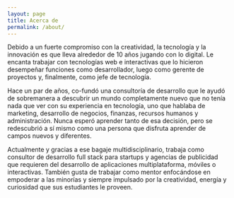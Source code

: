 ```yaml
---
layout: page
title: Acerca de
permalink: /about/
---
```


Debido a un fuerte compromiso con la creatividad, la tecnología y la innovación es que lleva alrededor de 10 años jugando con lo digital. Le encanta trabajar con tecnologías web e interactivas que lo hicieron desempeñar funciones como desarrollador, luego como gerente de proyectos y, finalmente, como jefe de tecnología.

Hace un par de años, co-fundó una consultoría de desarrollo que le ayudó de sobremanera a descubrir un mundo completamente nuevo que no tenía nada que ver con su experiencia en tecnología, uno que hablaba de marketing, desarrollo de negocios, finanzas, recursos humanos y administración. Nunca esperó aprender tanto de esa decisión, pero se redescubrió a sí mismo como una persona que disfruta aprender de campos nuevos y diferentes.

Actualmente y gracias a ese bagaje multidisciplinario, trabaja como consultor de desarrollo full stack para startups y agencias de publicidad que requieren del desarrollo de  aplicaciones multiplataforma, móviles o interactivas. También gusta de trabajar como mentor enfocándose en empoderar a las minorías y siempre impulsado por la creatividad, energía y curiosidad que sus estudiantes le proveen.
